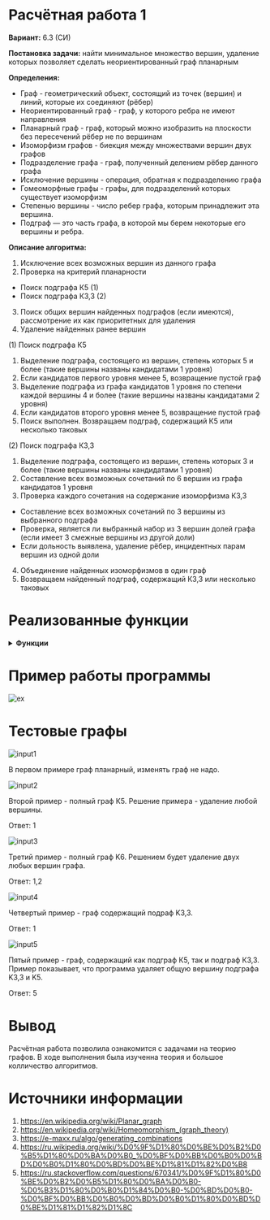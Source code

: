 # Расчётная работа 1

<b>Вариант:</b> 6.3 (СИ)

<b>Постановка задачи:</b> найти минимальное множество вершин, удаление которых позволяет сделать неориентированный граф планарным

<b>Определения:</b>

- Граф - геометрический объект, состоящий из точек (вершин) и линий, которые их соединяют (рёбер)
- Неориентированный граф - граф, у которого ребра не имеют направления
- Планарный граф - граф, который можно изобразить на плоскости без пересечений рёбер не по вершинам
- Изоморфизм графов - биекция между множествами вершин двух графов
- Подразделение графа - граф, полученный делением рёбер данного графа
- Исключение вершины - операция, обратная к подразделению графа
- Гомеоморфные графы - графы, для подразделений которых существует изоморфизм
- Степенью вершины - число ребер графа, которым принадлежит эта вершина. 
- Подграф — это часть графа, в которой мы берем некоторые его вершины и ребра.

<b>Описание алгоритма:</b>

1. Исключение всех возможных вершин из данного графа
2. Проверка на критерий планарности
  * Поиск подграфа К5 (1)
  * Поиск подграфа К3,3 (2)
3. Поиск общих вершин найденных подграфов (если имеются), рассмотрение их как приоритетных для удаления
4. Удаление найденных ранее вершин

(1) Поиск подграфа К5
1. Выделение подграфа, состоящего из вершин, степень которых 5 и более (такие вершины названы кандидатами 1 уровня)
2. Если кандидатов первого уровня менее 5, возвращение пустой граф 
3. Выделение подграфа из графа кандидатов 1 уровня по степени каждой вершины 4 и более (такие вершины названы кандидатами 2 уровня)
4. Если кандидатов второго уровня менее 5, возвращение пустой граф 
5. Поиск выполнен. Возвращаем подграф, содержащий К5 или несколько таковых

(2) Поиск подграфа К3,3
1. Выделение подграфа, состоящего из вершин, степень которых 3 и более (такие вершины названы кандидатами 1 уровня)
2. Составление всех возможных сочетаний по 6 вершин из графа кандидатов 1 уровня
3. Проверка каждого сочетания на содержание изоморфизма К3,3
  * Составление всех возможных сочетаний по 3 вершины из выбранного подграфа
  * Проверка, является ли выбранный набор из 3 вершин долей графа (если имеет 3 смежные вершины из другой доли)
  * Если дольность выявлена, удаление рёбер, инцидентных парам вершин из одной доли
4. Объединение найденных изоморфизмов в один граф
5. Возвращаем найденный подграф, содержащий К3,3 или несколько таковых

# Реализованные функции
<details>
<summary><b>Функции</b></summary>
<br />

- GetVertexFromString

Функция чтения строки формата "имя - ребро - ребро - ... - ребро" в объект типа vertex

- GetGraphFromFile

Функция чтения графа из файла. Использует вышеуказанную функцию для построчного чтения вершин.

- WriteGraphToFile

Запись графа в указанный файл

- CleanVector

Вспомогательная функция для очистки векторов от дубликатов.

- GetNeighboorVertices

Функция для получения списка номеров вершин в графе, смежных с данной. Работает путём нахождения совпадений в СИ данной и других вершин

- Neighboors

Проверяет, являются ли две вершины в графе смежными, сравнивая их СИ

- CanBeExcluded

Проверяет, может ли вершина быть исключённой из графа. Условие - степень 2 данной вершины а также несмежность двух смежных данной вершине вершин.

- GetCommonVertices

Получает список номеров вершин, которые содержатся в обоих данных графах

- GetCommonEdges 

Получает список рёбер, содержащихся в СИ двух данных вершин

Получает список рёбер, общих для двух данных графов

- GetEdgeNumber

Вспомогательная функция. Возвращает номер данного ребра из СИ данной вершины

- EcludeVertex

Исключает вершину из графа. Возвращает 1 при успешном выполнении, 0 если исключение невозможно

- ExcludeAllVertices

Использует вышеуказанную функцию для исключения всех возможных вершин из данного графа

- DeleteVertex

Удаляет данную вершину из данного графа. Также очищает СИ всех вершин, ранее смежных с удалённой, от рёбер, ведущих в никуда

- DeleteEdge

Удаляет данное ребро из данного графа

- CleanIncidenceList

Вспомогательная функция. Очищает СИ данной вершины данного графа от рёбер, ведущих в никуда

- CleanAllIncidenceList

Использует вышеуказанную функцию для очистки СИ всех вершин данного графа
 
- GetSubgraph_K5

Возвращает граф, содержащий все изоморфизмы подграфов данного графа полному графу К5 (часть проверки критерия планарности)

- GetSubgraph_K33

Возвращает подграф изоморфный полному двудольному графу К3,3 (часть проверки критерия планарности)

- MakePlanar

Удаляет из графа минимальное множество вершин для превращения его в планарный

</details>

# Пример работы программы 

  ![ex](https://github.com/KkolyadkoO/screen/blob/main/PP1/example.png)

# Тестовые графы

![input1](https://github.com/KkolyadkoO/screen/blob/main/PP1/input1.png)

В первом примере граф планарный, изменять граф не надо.

![input2](https://github.com/KkolyadkoO/screen/blob/main/PP1/input2.png)

Второй пример - полный граф К5. Решение примера - удаление любой вершины.

Ответ: 1

![input3](https://github.com/KkolyadkoO/screen/blob/main/PP1/input3.png)

Третий пример - полный граф K6. Решением будет удаление двух любых вершин графа.

Ответ: 1,2

![input4](https://github.com/KkolyadkoO/screen/blob/main/PP1/input4.png)

Четвертый пример - граф содержащий подраф K3,3.

Ответ: 1

![input5](https://github.com/KkolyadkoO/screen/blob/main/PP1/input5.png)

Пятый пример - граф, содержащий как подграф К5, так и подграф К3,3. Пример показывает, что программа удаляет общую вершину подграфа K3,3 и K5.

Ответ: 5

# Вывод

Расчётная работа позволила ознакомится с задачами на теорию графов. В ходе выполнения была изученна теория и большое колличество алгоритмов.

# Источники информации

1. https://en.wikipedia.org/wiki/Planar_graph
2. https://en.wikipedia.org/wiki/Homeomorphism_(graph_theory) 
3. https://e-maxx.ru/algo/generating_combinations 
4. https://ru.wikipedia.org/wiki/%D0%9F%D1%80%D0%BE%D0%B2%D0%B5%D1%80%D0%BA%D0%B0_%D0%BF%D0%BB%D0%B0%D0%BD%D0%B0%D1%80%D0%BD%D0%BE%D1%81%D1%82%D0%B8
5. https://ru.stackoverflow.com/questions/670341/%D0%9F%D1%80%D0%BE%D0%B2%D0%B5%D1%80%D0%BA%D0%B0-%D0%B3%D1%80%D0%B0%D1%84%D0%B0-%D0%BD%D0%B0-%D0%BF%D0%BB%D0%B0%D0%BD%D0%B0%D1%80%D0%BD%D0%BE%D1%81%D1%82%D1%8C